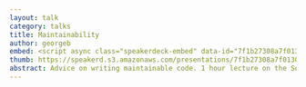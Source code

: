 ```yaml
---
layout: talk
category: talks
title: Maintainability
author: georgeb
embed: <script async class="speakerdeck-embed" data-id="7f1b27308a7f0130968222000a1c84b1" data-ratio="1.33333333333333" src="//speakerdeck.com/assets/embed.js"></script>
thumb: https://speakerd.s3.amazonaws.com/presentations/7f1b27308a7f0130968222000a1c84b1/thumb_slide_0.jpg
abstract: Advice on writing maintainable code. 1 hour lecture on the Software Engineering course at the University of Sussex.
---
```



